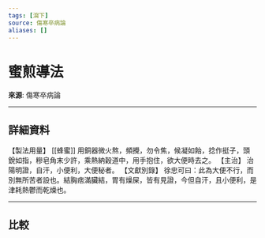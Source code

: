 ```yaml
---
tags: [瀉下]
source: 傷寒卒病論
aliases: []
---
```


# 蜜煎導法

**來源**: 傷寒卒病論  

---

## 詳細資料
【製法用量】 [[蜂蜜]] 用銅器微火熬，頻攪，勿令焦，候凝如飴，捻作挺子，頭銳如指，糝皂角末少許，乘熱納穀道中，用手抱住，欲大便時去之。
【主治】
治陽明證，自汗，小便利，大便秘者。
【文獻別錄】
徐忠可曰：此為大便不行，而別無所苦者設也。結胸痞滿臟結，胃有燥屎，皆有見證，今但自汗，且小便利，是津耗熱鬱而乾燥也。

---

## 比較
